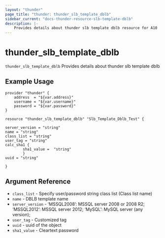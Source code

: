 ```yaml
---
layout: "thunder"
page_title: "thunder: thunder_slb_template_dblb"
sidebar_current: "docs-thunder-resource-slb-template-dblb"
description: |-
	Provides details about thunder slb template dblb resource for A10
---
```


# thunder\_slb\_template\_dblb

`thunder_slb_template_dblb` Provides details about thunder slb template dblb
## Example Usage


```hcl
provider "thunder" {
    address  = "${var.address}"
    username = "${var.username}"  
    password = "${var.password}"
}

resource "thunder_slb_template_dblb" "Slb_Template_Dblb_Test" {

server_version = "string"
name = "string"
class_list = "string"
user_tag = "string"
calc_sha1 {  
        sha1_value =  "string" 
        }
uuid = "string"
 
}

```

## Argument Reference

* `class_list` - Specify user/password string class list (Class list name)
* `name` - DBLB template name
* `server_version` - ‘MSSQL2008’: MSSQL server 2008 or 2008 R2; ‘MSSQL2012’: MSSQL server 2012; ‘MySQL’: MySQL server (any version);
* `user_tag` - Customized tag
* `uuid` - uuid of the object
* `sha1_value` - Cleartext password
